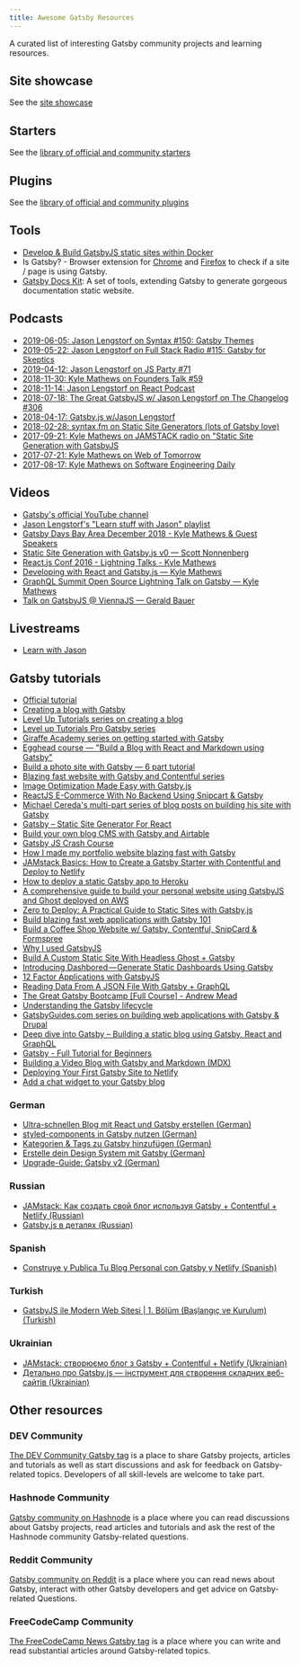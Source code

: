 ```yaml
---
title: Awesome Gatsby Resources
---
```


A curated list of interesting Gatsby community projects and learning resources.

## Site showcase

See the [site showcase](/showcase/)

## Starters

See the [library of official and community starters](/starters/)

## Plugins

See the [library of official and community plugins](/plugins/)

## Tools

- [Develop & Build GatsbyJS static sites within Docker](https://github.com/aripalo/gatsby-docker/)
- Is Gatsby? - Browser extension for [Chrome](https://chrome.google.com/webstore/detail/is-gatsby/jgaejkhmgkpagdmapahohjennkhbpgfj) and [Firefox](https://addons.mozilla.org/en-US/firefox/addon/is-gatsby/) to check if a site / page is using Gatsby.
- [Gatsby Docs Kit](https://github.com/brainhubeu/gatsby-docs-kit): A set of tools, extending Gatsby to generate gorgeous documentation static website.

## Podcasts

- [2019-06-05: Jason Lengstorf on Syntax #150: Gatsby Themes](https://syntax.fm/show/150/gatsby-themes)
- [2019-05-22: Jason Lengstorf on Full Stack Radio #115: Gatsby for Skeptics](http://www.fullstackradio.com/115)
- [2019-04-12: Jason Lengstorf on JS Party #71](https://changelog.com/jsparty/71)
- [2018-11-30: Kyle Mathews on Founders Talk #59](https://changelog.com/founderstalk/59)
- [2018-11-14: Jason Lengstorf on React Podcast](https://reactpodcast.simplecast.fm/28)
- [2018-07-18: The Great GatsbyJS w/ Jason Lengstorf on The Changelog #306](https://changelog.com/podcast/306)
- [2018-04-17: Gatsby.js w/Jason Lengstorf](https://spec.fm/podcasts/toolsday/134337)
- [2018-02-28: syntax.fm on Static Site Generators (lots of Gatsby love)](https://syntax.fm/show/034/why-static-site-generators-are-awesome)
- [2017-09-21: Kyle Mathews on JAMSTACK radio on "Static Site Generation with GatsbyJS](https://www.heavybit.com/library/podcasts/jamstack-radio/ep-22-static-site-generation-with-gatsbyjs/)
- [2017-07-21: Kyle Mathews on Web of Tomorrow](https://www.orbit.fm/weboftomorrow/39/)
- [2017-08-17: Kyle Mathews on Software Engineering Daily](https://softwareengineeringdaily.com/2017/08/17/gatsbyjs-with-kyle-mathews/)

## Videos

- [Gatsby's official YouTube channel](https://www.youtube.com/channel/UCjnp770qk7ujOq8Q9wiC82w)
- [Jason Lengstorf's "Learn stuff with Jason" playlist](https://www.youtube.com/playlist?list=PLz8Iz-Fnk_eTpvd49Sa77NiF8Uqq5Iykx)
- [Gatsby Days Bay Area December 2018 - Kyle Mathews & Guest Speakers](https://www.youtube.com/playlist?list=PLCU2qJekvcN1wzgVKymbjbGtZ3VgAWOdj)
- [Static Site Generation with Gatsby.js v0 — Scott Nonnenberg](https://blog.scottnonnenberg.com/static-site-generation-with-gatsby-js/)
- [React.js Conf 2016 - Lightning Talks - Kyle Mathews](https://www.youtube.com/watch?v=RFkNRKL6ZoE)
- [Developing with React and Gatsby.js — Kyle Mathews](https://www.youtube.com/watch?v=G4LVKJOOj7o)
- [GraphQL Summit Open Source Lightning Talk on Gatsby — Kyle Mathews](https://youtu.be/y588qNiCZZo)
- [Talk on GatsbyJS @ ViennaJS — Gerald Bauer](https://www.youtube.com/watch?v=f0O1nCgqA3E&feature=youtu.be&a)

## Livestreams

- [Learn with Jason](https://www.youtube.com/playlist?list=PLCU2qJekvcN0RuMHCnjMYAKlpSKQ_e1hO)

## Gatsby tutorials

- [Official tutorial](/tutorial/)
- [Creating a blog with Gatsby](/blog/2017-07-19-creating-a-blog-with-gatsby/)
- [Level Up Tutorials series on creating a blog](https://www.youtube.com/watch?v=b2H7fWhQcdE&list=PLLnpHn493BHHfoINKLELxDch3uJlSapxg)
- [Level up Tutorials Pro Gatsby series](https://www.leveluptutorials.com/store/products/tutorials/lut-dd020)
- [Giraffe Academy series on getting started with Gatsby](https://www.youtube.com/playlist?list=PLLAZ4kZ9dFpMXuwazIt4mWtTuqOHdjRlk)
- [Egghead course — "Build a Blog with React and Markdown using Gatsby"](https://egghead.io/courses/build-a-blog-with-react-and-markdown-using-gatsby)
- [Build a photo site with Gatsby — 6 part tutorial](https://jeremey.blog/gatsby-photo/)
- [Blazing fast website with Gatsby and Contentful series](https://www.youtube.com/watch?v=Ek4o40w1tH4&list=PL8KiuH6vpACV-F7jXribe4YveGBhBeG9A)
- [Image Optimization Made Easy with Gatsby.js](https://medium.com/@kyle.robert.gill/ridiculously-easy-image-optimization-with-gatsby-js-59d48e15db6e)
- [ReactJS E-Commerce With No Backend Using Snipcart & Gatsby](https://snipcart.com/blog/snipcart-reactjs-static-ecommerce-gatsby)
- [Michael Cereda's multi-part series of blog posts on building his site with Gatsby](https://medium.com/@michaelcereda/creating-an-isomorphic-universal-website-with-react-part-1-a905350acba8#.akoo25l6j)
- [Gatsby – Static Site Generator For React](https://codingthesmartway.com/gatsby-static-site-generater-for-react-introduction/)
- [Build your own blog CMS with Gatsby and Airtable](https://blog.airtable.com/build-your-own-custom-blog-cms-with-airtable-and-gatsbyjs/)
- [Gatsby JS Crash Course](https://www.youtube.com/watch?v=6YhqQ2ZW1sc)
- [How I made my portfolio website blazing fast with Gatsby](https://medium.freecodecamp.org/how-i-made-my-portfolio-website-blazing-fast-with-gatsby-82ccddc2f671)
- [JAMstack Basics: How to Create a Gatsby Starter with Contentful and Deploy to Netlify](https://itnext.io/jamstack-basics-how-to-create-a-gatsby-starter-with-contentful-and-deploy-to-netlify-846354cc74bc)
- [How to deploy a static Gatsby app to Heroku](https://medium.freecodecamp.org/how-to-deploy-a-static-gatsby-app-to-heroku-3362e3ecda0f)
- [A comprehensive guide to build your personal website using GatsbyJS and Ghost deployed on AWS](https://nishantdania.com/blog/guide-to-setup-ghost-gatsby-website)
- [Zero to Deploy: A Practical Guide to Static Sites with Gatsby.js](https://scotch.io/tutorials/zero-to-deploy-a-practical-guide-to-static-sites-with-gatsbyjs)
- [Build blazing fast web applications with Gatsby 101](https://gatsbyguides.com/)
- [Build a Coffee Shop Website w/ Gatsby, Contentful, SnipCard & Formspree](https://www.youtube.com/watch?v=oAVhEPey_qA)
- [Why I used GatsbyJS](https://medium.com/@jameshunt.co/why-i-used-gatsbyjs-70bbb0f5c4a7)
- [Build A Custom Static Site With Headless Ghost + Gatsby](https://ghost.org/docs/api/v2/gatsby/)
- [Introducing Dashbored — Generate Static Dashboards Using Gatsby](https://medium.com/planes-agency/introducing-dashbored-62550a028fcc)
- [12 Factor Applications with GatsbyJS](https://medium.com/@wonderboymusic/12-factor-applications-with-gatsbyjs-ef8a2b1f883a)
- [Reading Data From A JSON File With Gatsby + GraphQL](https://itnext.io/reading-data-from-a-json-file-with-gatsby-graphql-572b18ab98a)
- [The Great Gatsby Bootcamp \[Full Course\] - Andrew Mead](https://www.youtube.com/watch?v=8t0vNu2fCCM)
- [Understanding the Gatsby lifecycle](https://medium.com/narative/understanding-gatsbys-lifecycle-31c473ba2f2d)
- [GatsbyGuides.com series on building web applications with Gatsby & Drupal](https://gatsbyguides.com/)
- [Deep dive into Gatsby – Building a static blog using Gatsby, React and GraphQL](https://zocada.com/deep-dive-gatsby-building-a-simple-static-blog-using-gatsby-react-and-graphql/)
- [Gatsby - Full Tutorial for Beginners](https://www.youtube.com/watch?v=mHFAM0CXviE)
- [Building a Video Blog with Gatsby and Markdown (MDX)](https://scotch.io/tutorials/building-a-video-blog-with-gatsby-and-markdown-mdx)
- [Deploying Your First Gatsby Site to Netlify](https://scotch.io/tutorials/deploying-your-first-gatsby-site-to-netlify)
- [Add a chat widget to your Gatsby blog](https://pusher.com/tutorials/chat-gatsby/)

### German

- [Ultra-schnellen Blog mit React und Gatsby erstellen (German)](https://www.lekoarts.de/blog/ultra-schnellen-blog-mit-react-und-gatsby-erstellen)
- [styled-components in Gatsby nutzen (German)](https://www.lekoarts.de/blog/styled-components-in-gatsby-nutzen)
- [Kategorien & Tags zu Gatsby hinzufügen (German)](https://www.lekoarts.de/blog/kategorien-tags-zu-gatsby-hinzufugen/)
- [Erstelle dein Design System mit Gatsby (German)](https://www.lekoarts.de/blog/erstelle-dein-design-system-mit-gatsby/)
- [Upgrade-Guide: Gatsby v2 (German)](https://www.lekoarts.de/blog/upgrade-guide-gatsby-v-2/)

### Russian

- [JAMstack: Как создать свой блог используя Gatsby + Contentful + Netlify (Russian)](https://habr.com/ru/post/439232/)
- [Gatsby.js в деталях (Russian)](https://habr.com/ru/post/442298/)

### Spanish

- [Construye y Publica Tu Blog Personal con Gatsby y Netlify (Spanish)](https://medium.com/@n370/construye-y-publica-tu-blog-personal-con-gatsby-y-netlify-parte-1-89804ba63625)

### Turkish

- [GatsbyJS ile Modern Web Sitesi | 1. Bölüm (Başlangıç ve Kurulum) (Turkish)](https://medium.com/@raufsamestone/reactjs-ve-gatsbyjs-ile-modern-web-sitesi-1-b%C3%B6l%C3%BCm-ba%C5%9Flang%C4%B1%C3%A7-ve-kurulum-27437d6aaf54)

### Ukrainian

- [JAMstack: створюємо блог з Gatsby + Contentful + Netlify (Ukrainian)](https://dou.ua/lenta/articles/creating-blog-with-jamstack/)
- [Детально про Gatsby.js — інструмент для створення складних веб-сайтів (Ukrainian)](https://dou.ua/lenta/articles/gatsbyjs-guide/)

## Other resources

### DEV Community

[The DEV Community Gatsby tag](https://dev.to/t/gatsbyjs) is a place to share Gatsby projects, articles and tutorials as well as start discussions and ask for feedback on Gatsby-related topics. Developers of all skill-levels are welcome to take part.

### Hashnode Community

[Gatsby community on Hashnode](https://hashnode.com/n/gatsby) is a place where you can read discussions about Gatsby projects, read articles and tutorials and ask the rest of the Hashnode community Gatsby-related questions.

### Reddit Community

[Gatsby community on Reddit](https://www.reddit.com/r/gatsbyjs) is a place where you can read news about Gatsby, interact with other Gatsby developers and get advice on Gatsby-related Questions.

### FreeCodeCamp Community

[The FreeCodeCamp News Gatsby tag](https://www.freecodecamp.org/news/tag/gatsby/) is a place where you can write and read substantial articles around Gatsby-related topics.
